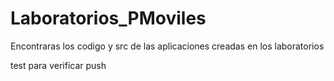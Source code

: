 # Laboratorios_PMoviles
Encontraras los codigo y src de las aplicaciones creadas en los laboratorios

test para verificar push
